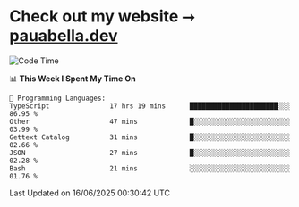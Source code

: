 # Check out my website ⭢ [pauabella.dev](https://pauabella.dev)

<!--START_SECTION:waka-->
![Code Time](http://img.shields.io/badge/Code%20Time-4%2C533%20hrs%2054%20mins-blue)

📊 **This Week I Spent My Time On** 

```text
💬 Programming Languages: 
TypeScript               17 hrs 19 mins      ██████████████████████░░░   86.95 % 
Other                    47 mins             █░░░░░░░░░░░░░░░░░░░░░░░░   03.99 % 
Gettext Catalog          31 mins             █░░░░░░░░░░░░░░░░░░░░░░░░   02.66 % 
JSON                     27 mins             █░░░░░░░░░░░░░░░░░░░░░░░░   02.28 % 
Bash                     21 mins             ░░░░░░░░░░░░░░░░░░░░░░░░░   01.76 % 
```


 Last Updated on 16/06/2025 00:30:42 UTC
<!--END_SECTION:waka-->
